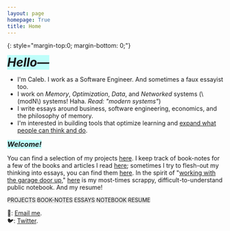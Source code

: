```yaml
---
layout: page
homepage: True
title: Home
---
```


{: style="margin-top:0; margin-bottom: 0;"}

<h1 style="background-color: #00ffef40;display: inline;"><em>Hello—</em></h1>

- I'm Caleb. I work as a Software Engineer. And sometimes a faux essayist too.
- I work on _Memory_, _Optimization_, _Data_, and _Networked_ systems (\\(modN\\) systems! Haha. _Read: "modern systems"_)
- I write essays around business, software engineering, economics, and the philosophy of memory.
- I'm interested in building tools that optimize learning and [expand what people can think and do](https://numinous.productions/ttft/).

<h3 style="background-color: #00ffef40;display: inline;"><em>Welcome!</em></h3>

You can find a selection of my projects [here](/projects/). I keep track of book-notes for a few of the books and articles I read [here](/booknotes/); sometimes I try to flesh-out my thinking into essays, you can find them [here](/essays/). In the spirit of "[working with the garage door up](https://notes.andymatuschak.org/Work_with_the_garage_door_up)," [here](/notes/) is my most-times scrappy, difficult-to-understand public notebook. And my resume!  

<div class="inlne-nav">
  <div style="background-color: #a3a3a340;border-radius: 0.5em;display: inline;font-size: 0.9em;">
    <a href="/projects/" style="text-decoration: none;">PROJECTS</a>
  </div>
  <div style="background-color: #a3a3a340;border-radius: 0.5em;display: inline;font-size: 0.9em;">
    <a href="/booknotes/" style="text-decoration: none;">BOOK-NOTES</a>
  </div>
  <div style="background-color: #a3a3a340;border-radius: 0.5em;display: inline;font-size: 0.9em;">
    <a href="/essays/" style="text-decoration: none;">ESSAYS</a>
  </div>
  <div style="background-color: #a3a3a340;border-radius: 0.5em;display: inline;font-size: 0.9em;">
    <a href="/notes/" style="text-decoration: none;">NOTEBOOK</a>
  </div>
  <div style="background-color: #a3a3a340;border-radius: 0.5em;display: inline;font-size: 0.9em;">
    <a href="/resume.pdf/" style="text-decoration: none;">RESUME</a>
  </div>
</div>


📩: [Email me](mailto:dco2.caleb@gmail.com).  
🐦: [Twitter](https://twitter.com/rojaye_shegz).   
